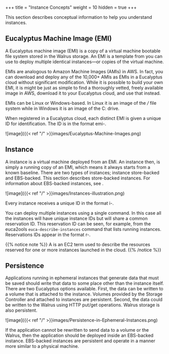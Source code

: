 +++
title = "Instance Concepts"
weight = 10
hidden = true
+++

This section describes conceptual information to help you understand instances.
## Eucalyptus Machine Image (EMI)
A Eucalyptus machine image (EMI) is a copy of a virtual machine bootable file system stored in the Walrus storage. An EMI is a template from you can use to deploy multiple identical instances—or copies of the virtual machine. 

EMIs are analogous to Amazon Machine Images (AMIs) in AWS. In fact, you can download and deploy any of the 10,000+ AMIs as EMIs in a Eucalyptus cloud without significant modification. While it is possible to build your own EMI, it is might be just as simple to find a thoroughly vetted, freely available image in AWS, download it to your Eucalyptus cloud, and use that instead. 

EMIs can be Linux or Windows-based. In Linux it is an image of the */* file system while in Windows it is an image of the C: drive. 

When registered in a Eucalyptus cloud, each distinct EMI is given a unique ID for identification. The ID is in the format emi-<nnnnnnnn>. 




![image]({{< ref "/" >}}images/Eucalyptus-Machine-Images.png)

## Instance
A instance is a virtual machine deployed from an EMI. An instance then, is simply a running copy of an EMI, which means it always starts from a known baseline. There are two types of instances; instance store-backed and EBS-backed. This section describes store-backed instances. For information about EBS-backed instances, see [](../shared/using_block_storage.dita) . 




![image]({{< ref "/" >}}images/Instances-illustration.png)




Every instance receives a unique ID in the format i-<nnnnnnnn>. 

You can deploy multiple instances using a single command. In this case all the instances will have unique instance IDs but will share a common reservation ID. This reservation ID can be seen, for example, from the euca2ools `euca-describe-instances` command that lists running instances. Reservations IDs appear in the format r-<nnnnnnnn>. 


{{% notice note %}}
A is an EC2 term used to describe the resources reserved for one or more instances launched in the cloud. 
{{% /notice %}}

## Persistence
Applications running in ephemeral instances that generate data that must be saved should write that data to some place other than the instance itself. There are two Eucalyptus options available. First, the data can be written to a volume that is attached to the instance. Volumes provided by the Storage Controller and attached to instances are persistent. Second, the data could be written to the Walrus using HTTP put/get operations. Walrus storage is also persistent. 




![image]({{< ref "/" >}}images/Persistence-in-Ephemeral-Instances.png)




If the application cannot be rewritten to send data to a volume or the Walrus, then the application should be deployed inside an EBS-backed instance. EBS-backed instances are persistent and operate in a manner more similar to a physical machine. 

